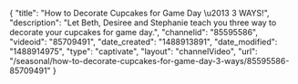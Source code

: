 {
    "title": "How to Decorate Cupcakes for Game Day \u2013 3 WAYS!",
    "description": "Let Beth, Desiree and Stephanie teach you three way to decorate your cupcakes for game day.",
    "channelid": "85595586",
    "videoid": "85709491",
    "date_created": "1488913891",
    "date_modified": "1488914975",
    "type": "captivate",
    "layout": "channelVideo",
    "url": "\/seasonal\/how-to-decorate-cupcakes-for-game-day-3-ways\/85595586-85709491"
}